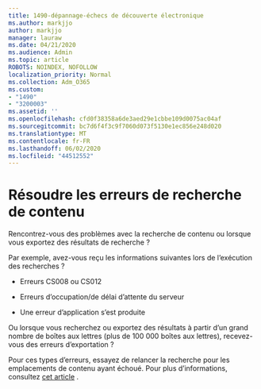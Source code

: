 ```yaml
---
title: 1490-dépannage-échecs de découverte électronique
ms.author: markjjo
author: markjjo
manager: lauraw
ms.date: 04/21/2020
ms.audience: Admin
ms.topic: article
ROBOTS: NOINDEX, NOFOLLOW
localization_priority: Normal
ms.collection: Adm_O365
ms.custom:
- "1490"
- "3200003"
ms.assetid: ''
ms.openlocfilehash: cfd0f38358a6de3aed29e1cbbe109d0075ac04af
ms.sourcegitcommit: bc7d6f4f3c9f7060d073f5130e1ec856e248d020
ms.translationtype: MT
ms.contentlocale: fr-FR
ms.lasthandoff: 06/02/2020
ms.locfileid: "44512552"
---
```

# <a name="troubleshoot-content-search-errors"></a>Résoudre les erreurs de recherche de contenu

Rencontrez-vous des problèmes avec la recherche de contenu ou lorsque vous exportez des résultats de recherche ?

Par exemple, avez-vous reçu les informations suivantes lors de l’exécution des recherches ?

- Erreurs CS008 ou CS012

- Erreurs d’occupation/de délai d’attente du serveur

- Une erreur d’application s’est produite

Ou lorsque vous recherchez ou exportez des résultats à partir d’un grand nombre de boîtes aux lettres (plus de 100 000 boîtes aux lettres), recevez-vous des erreurs d’exportation ?

Pour ces types d’erreurs, essayez de relancer la recherche pour les emplacements de contenu ayant échoué. Pour plus d’informations, consultez [cet article](https://docs.microsoft.com/microsoft-365/compliance/retry-failed-content-search) .
